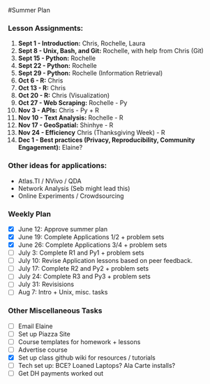 #Summer Plan

### Lesson Assignments:

1. **Sept 1 - Introduction:** Chris, Rochelle, Laura
2. **Sept 8 - Unix, Bash, and Git:** Rochelle, with help from Chris (Git)
3. **Sept 15 - Python:** Rochelle
4. **Sept 22 - Python:** Rochelle
5. **Sept 29 - Python:** Rochelle (Information Retrieval)
6. **Oct 6 - R:** Chris
7. **Oct 13 - R:** Chris
8. **Oct 20 - R:** Chris (Visualization)
9. **Oct 27 - Web Scraping:** Rochelle - Py
10. **Nov 3 - APIs:** Chris - Py + R
11. **Nov 10 - Text Analysis:** Rochelle - R
12. **Nov 17 - GeoSpatial:** Shinhye - R
13. **Nov 24 - Efficiency** Chris (Thanksgiving Week) - R
14. **Dec 1 - Best practices (Privacy, Reproducibility, Community Engagement):** Elaine?

### Other ideas for applications:

- Atlas.TI / NVivo / QDA
- Network Analysis (Seb might lead this)
- Online Experiments / Crowdsourcing

### Weekly Plan

- [X] June 12: Approve summer plan
- [X] June 19: Complete Applications 1/2 + problem sets
- [X] June 26: Complete Applications 3/4 + problem sets
- [ ] July 3: Complete R1 and Py1 + problem sets
- [ ] July 10: Revise Application lessons based on peer feedback.
- [ ] July 17: Complete R2 and Py2 + problem sets
- [ ] July 24: Complete R3 and Py3 + problem sets
- [ ] July 31: Revisisions
- [ ] Aug 7: Intro + Unix, misc. tasks

### Other Miscellaneous Tasks

- [ ] Email Elaine
- [ ] Set up Piazza Site
- [ ] Course templates for homework + lessons
- [ ] Advertise course
- [X] Set up class github wiki for resources / tutorials
- [ ] Tech set up: BCE? Loaned Laptops? Ala Carte installs?
- [ ] Get DH payments worked out